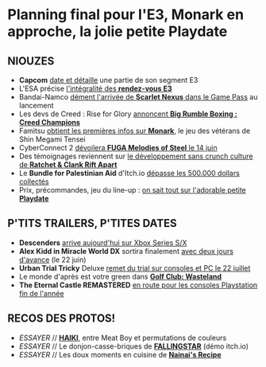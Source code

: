 # Planning final pour l'E3, Monark en approche, la jolie petite Playdate

## NIOUZES

- **Capcom** [date et détaille](https://www.polygon.com/22524098/capcom-e3-2021-showcase-date-time-games) une partie de son segment E3
- L'ESA précise [l'intégralité des **rendez-vous E3**](https://twitter.com/gautoz/status/1397912100471644161)
- Bandai-Namco [dément l'arrivée de **Scarlet Nexus** dans le Game Pass](https://www.videogameschronicle.com/news/bandai-namco-denies-its-bringing-scarlet-nexus-to-xbox-game-pass/) au lancement
- Les devs de Creed : Rise for Glory [annoncent **Big Rumble Boxing : Creed Champions**](https://www.pushsquare.com/news/2021/06/big_rumble_boxing_creed_champions_puts_you_in_the_ring_with_rocky_on_ps4)
- Famitsu [obtient les premières infos sur **Monark**](https://www.gamekult.com/actualite/monark-le-nouveau-rpg-scolaire-d-anciens-developpeurs-des-megaten-date-au-14-octobre-3050839753.html), le jeu des vétérans de Shin Megami Tensei
- CyberConnect 2 [dévoilera **FUGA Melodies of Steel** le 14 juin](https://twitter.com/cc2information/status/1402490640278114306)
- Des témoignages reviennent sur [le développement sans crunch culture de **Ratchet & Clank Rift Apart**](https://www.gamekult.com/actualite/ratchet-clank-rift-apart-deux-membres-d-insomniac-font-valoir-un-developpement-sans-crunch-3050839767.html)
- Le **Bundle for Palestinian Aid** d'Itch.io [dépasse les 500.000 dollars collectés](https://www.polygon.com/22522513/indie-bundle-for-palestinian-aid-itchio-donate)
- Prix, précommandes, jeu du line-up : [on sait tout sur l'adorable petite **Playdate**](https://www.gamekult.com/actualite/playdate-ouverture-des-precommandes-en-juillet-a-179-dollars-pour-la-console-de-poche-3050839749.html)

## P'TITS TRAILERS, P'TITES DATES

- **Descenders** [arrive aujourd'hui sur Xbox Series S/X](https://www.eurogamer.net/articles/2021-06-08-acclaimed-downhill-biking-game-descenders-gets-xbox-series-s-x-enhancements-update)
- **Alex Kidd in Miracle World DX** sortira finalement [avec deux jours d'avance](https://www.youtube.com/watch?v=ElTzfO58rtk) (le 22 juin)
- **Urban Trial Tricky** Deluxe [remet du trial sur consoles et PC le 22 juillet](https://www.gematsu.com/2021/06/urban-trial-tricky-deluxe-edition-coming-to-ps4-xbox-one-and-pc-on-july-22)
- Le monde d'après est votre green dans [**Golf Club: Wasteland**](https://www.gematsu.com/2021/06/golf-club-wasteland-announced-for-ps4-xbox-one-switch-and-pc)
- **The Eternal Castle REMASTERED** [en route pour les consoles Playstation fin de l'année](https://www.youtube.com/watch?v=-nRZ5FNEoNg)

## RECOS DES PROTOS!

- *ESSAYER* // [**HAIKI**](https://store.steampowered.com/app/1395270/Haiki/), entre Meat Boy et permutations de couleurs
- *ESSAYER* // Le donjon-casse-briques de [**FALLINGSTAR**](https://hwilson.itch.io/fallingstar) (démo itch.io)
- *ESSAYER* // Les doux moments en cuisine de [**Nainai's Recipe**](https://houkanshan.itch.io/nainais-recipe)
